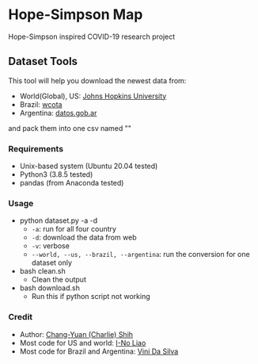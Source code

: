 # Hope-Simpson Map

Hope-Simpson inspired COVID-19 research project

## Dataset Tools
This tool will help you download the newest data from:

- World(Global), US: [Johns Hopkins University](https://github.com/CSSEGISandData/COVID-19)
- Brazil: [wcota](https://github.com/wcota/covid19br)
- Argentina: [datos.gob.ar](https://sisa.msal.gov.ar/datos/descargas/covid-19/files/Covid19Casos.csv)

and pack them into one csv named ""

### Requirements
- Unix-based system (Ubuntu 20.04 tested)
- Python3 (3.8.5 tested)
- pandas (from Anaconda tested)

### Usage
- python dataset.py -a -d
  - `-a`: run for all four country
  - `-d`: download the data from web
  - `-v`: verbose
  - `--world, --us, --brazil, --argentina`: run the conversion for one dataset only
- bash clean.sh
  - Clean the output
- bash download.sh
  - Run this if python script not working

### Credit
- Author: [Chang-Yuan (Charlie) Shih](https://github.com/cyshih73)
- Most code for US and world: [I-No Liao](https://github.com/INoLiao)
- Most code for Brazil and Argentina: [Vini Da Silva](https://github.com/ViniBR01)
